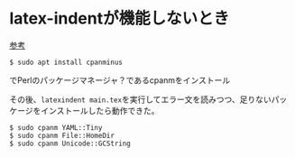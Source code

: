 # latex-indentが機能しないとき
[参考](https://zenn.dev/ganariya/articles/vscode-latex-indent)

```
$ sudo apt install cpanminus
```
でPerlのパッケージマネージャ？であるcpanmをインストール

その後、``latexindent main.tex``を実行してエラー文を読みつつ、足りないパッケージをインストールしたら動作できた。
```
$ sudo cpanm YAML::Tiny
$ sudo cpanm File::HomeDir
$ sudo cpanm Unicode::GCString
```